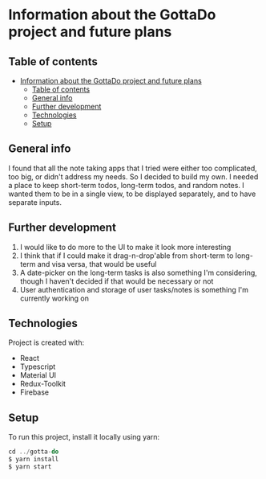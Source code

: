 # Information about the GottaDo project and future plans

## Table of contents

- [Information about the GottaDo project and future plans](#information-about-the-gottado-project-and-future-plans)
  - [Table of contents](#table-of-contents)
  - [General info](#general-info)
  - [Further development](#further-development)
  - [Technologies](#technologies)
  - [Setup](#setup)

## General info

I found that all the note taking apps that I tried were either too complicated, too big, or didn't address my needs. So I decided to build my own. I needed a place to keep short-term todos, long-term todos, and random notes. I wanted them to be in a single view, to be displayed separately, and to have separate inputs.

## Further development

1. I would like to do more to the UI to make it look more interesting
2. I think that if I could make it drag-n-drop'able from short-term to long-term and visa versa, that would be useful
3. A date-picker on the long-term tasks is also something I'm considering, though I haven't decided if that would be necessary or not
4. User authentication and storage of user tasks/notes is something I'm currently working on

## Technologies

Project is created with:

- React
- Typescript
- Material UI
- Redux-Toolkit
- Firebase

## Setup

To run this project, install it locally using yarn:

``` javascript
cd ../gotta-do
$ yarn install
$ yarn start
```
